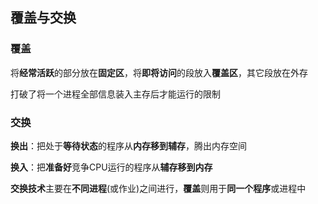 ## 覆盖与交换

### 覆盖

将**经常活跃**的部分放在**固定区**，将**即将访问**的段放入**覆盖区**，其它段放在外存

打破了将一个进程全部信息装入主存后才能运行的限制

### 交换

**换出**：把处于**等待状态**的程序从**内存移到辅存**，腾出内存空间

**换入**：把**准备好**竞争CPU运行的程序从**辅存移到内存**

**交换技术**主要在**不同进程**(或作业)之间进行，**覆盖**则用于**同一个程序**或进程中


